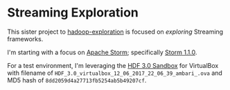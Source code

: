 # Streaming Exploration

This sister project to [hadoop-exploration](https://github.com/lestermartin/hadoop-exploration "hadoop-exploration") is focused on *exploring* Streaming frameworks.

I'm starting with a focus on [Apache Storm](http://storm.apache.org "Storm"); specifically [Storm 1.1.0](http://storm.apache.org/releases/1.1.0/index.html "Storm 1.1.0").

For a test environment, I'm leveraging the [HDF 3.0 Sandbox](https://hortonworks.com/downloads/#sandbox "HDF Sandbox") for VirtualBox with filename of `HDF_3.0_virtualbox_12_06_2017_22_06_39_ambari_.ova` and MD5 hash of `8dd2059d4a27713fb5254ab5b49207cf`.